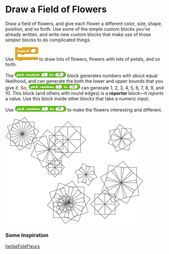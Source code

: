 # Draw a Field of Flowers

Draw a field of flowers, and give each flower a different color, size, shape, position, and so forth. Use some of the simple custom blocks you've already written, and write new custom blocks that make use of those simpler blocks to do complicated things.  
  
Use ![](../.gitbook/assets/image%20%2835%29.png) to draw lots of flowers, flowers with lots of petals, and so forth.  
  
The ![](../.gitbook/assets/image%20%28357%29.png)  block generates numbers with about equal likelihood, and can generate the both the lower and upper bounds that you give it. So, ![](../.gitbook/assets/image%20%28149%29.png) can generate 1, 2, 3, 4, 5, 6, 7, 8, 9, and 10. This block \(and others with round edges\) is a **reporter** block—it _reports_ a value. Use this block inside other blocks that take a numeric input:

Use ![](../.gitbook/assets/image%20%28149%29.png) to make the flowers interesting and different. 

![](../.gitbook/assets/image%20%28349%29.png)

### 

### Some Inspiration

[herbeFoleFleurs](https://snap.berkeley.edu/snap/snap.html#present:Username=annechinn&ProjectName=herbeFoleFleurs)

